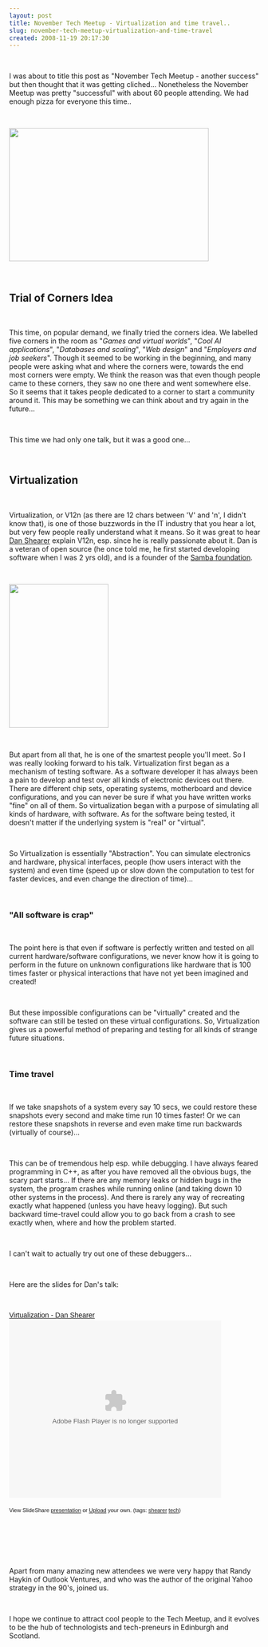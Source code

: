 ```yaml
---
layout: post
title: November Tech Meetup - Virtualization and time travel..
slug: november-tech-meetup-virtualization-and-time-travel
created: 2008-11-19 20:17:30
---
```


&nbsp;<p style="text-align: left;">I was about to title this post as "November Tech Meetup - another success" but then thought that it was getting cliched... Nonetheless the November Meetup was pretty "successful" with about 60 people attending. We had enough pizza for everyone this time..</p>
&nbsp;<p style="text-align: left;"><a href="http://picasaweb.google.com/lh/photo/K9N0nkOOF3DcTQciMT8Edw?feat=embedwebsite"><img src="http://lh5.ggpht.com/_Tf5sPkOIZ9c/SXSu39C9ZlI/AAAAAAAAAIU/32gCCdWOItE/s400/IMG_6941.JPG" alt="" width="400" height="267" /></a></p>

&nbsp;<h2 style="text-align: left;">Trial of Corners Idea</h2>
&nbsp;<p style="text-align: left;">This time, on popular demand, we finally tried the corners idea. We labelled five corners in the room as "<span style="font-style: italic;">Games and virtual worlds</span>", "<span style="font-style: italic;">Cool AI applications</span>", "<span style="font-style: italic;">Databases and scaling</span>", "<span style="font-style: italic;">Web design</span>" and "<span style="font-style: italic;">Employers and job seekers</span>". Though it seemed to be working in the beginning, and many people were asking what and where the corners were, towards the end most corners were empty. We think the reason was that even though people came to these corners, they saw no one there and went somewhere else. So it seems that it takes people dedicated to a corner to start a community around it. This may be something we can think about and try again in the future...</p>
&nbsp;<p style="text-align: left;">This time we had only one talk, but it was a good one...</p>

&nbsp;<h2 style="text-align: left;">Virtualization</h2>
&nbsp;<p style="text-align: left;">Virtualization, or V12n (as there are 12 chars between 'V' and 'n', I didn't know that), is one of those buzzwords in the IT industry that you hear a lot, but very few people really understand what it means. So it was great to hear <a href="http://www.shearer.org/">Dan Shearer</a> explain V12n, esp. since he is really passionate about it. Dan is a veteran of open source (he once told me, he first started developing software when I was 2 yrs old), and is a founder of the <a href="http://us1.samba.org/samba/">Samba foundation</a>.</p>
&nbsp;<p style="text-align: left;"><a href="http://picasaweb.google.com/lh/photo/hcuALy30iO7IruoYJm09Dw?feat=embedwebsite"><img class="alignleft" src="http://lh6.ggpht.com/_Tf5sPkOIZ9c/SXSvHW283lI/AAAAAAAAAJ8/si3IgsJS_dE/s288/web01.jpg" alt="" width="199" height="288" /></a></p>
&nbsp;<p style="text-align: left;">But apart from all that, he is one of the smartest people you'll meet. So I was really looking forward to his talk. Virtualization first began as a mechanism of testing software. As a software developer it has always been a pain to develop and test over all kinds of electronic devices out there. There are different chip sets, operating systems, motherboard and device configurations, and you can never be sure if what you have written works "fine" on all of them. So virtualization began with a purpose of simulating all kinds of hardware, with software. As for the software being tested, it doesn't matter if the underlying system is "real" or "virtual".</p>
&nbsp;<p style="text-align: left;">So Virtualization is essentially "Abstraction". You can simulate electronics and hardware, physical interfaces, people (how users interact with the system) and even time (speed up or slow down the computation to test for faster devices, and even change the direction of time)...</p>

&nbsp;<h3 style="text-align: left;">"All software is crap"</h3>
&nbsp;<p style="text-align: left;">The point here is that even if software is perfectly written and tested on all current hardware/software configurations, we never know how it is going to perform in the future on unknown configurations like hardware that is 100 times faster or physical interactions that have not yet been imagined and created!</p>
&nbsp;<p style="text-align: left;">But these impossible configurations can be "virtually" created and the software can still be tested on these virtual configurations. So, Virtualization gives us a powerful method of preparing and testing for all kinds of strange future situations.</p>

&nbsp;<h3 style="text-align: left;">Time travel</h3>
&nbsp;<p style="text-align: left;">If we take snapshots of a system every say 10 secs, we could restore these snapshots every second and make time run 10 times faster! Or we can restore these snapshots in reverse and even make time run backwards (virtually of course)...</p>
&nbsp;<p style="text-align: left;">This can be of tremendous help esp. while debugging. I have always feared programming in C++, as after you have removed all the obvious bugs, the scary part starts... If there are any memory leaks or hidden bugs in the system, the program crashes while running online (and taking down 10 other systems in the process). And there is rarely any way of recreating exactly what happened (unless you have heavy logging). But such backward time-travel could allow you to go back from a crash to see exactly when, where and how the problem started.</p>
&nbsp;<p style="text-align: left;">I can't wait to actually try out one of these debuggers...</p>
&nbsp;<p style="text-align: left;">Here are the slides for Dan's talk:</p>

&nbsp;<div id="__ss_790810" style="width: 425px; text-align: left;"><a style="font:14px Helvetica,Arial,Sans-serif;display:block;margin:12px 0 3px 0;text-decoration:underline;" title="Virtualization - Dan Shearer" href="http://www.slideshare.net/arnav/virtualization-dan-shearer-presentation?type=powerpoint">Virtualization - Dan Shearer</a><object classid="clsid:d27cdb6e-ae6d-11cf-96b8-444553540000" width="425" height="355" codebase="http://download.macromedia.com/pub/shockwave/cabs/flash/swflash.cab#version=6,0,40,0"><param name="allowFullScreen" value="true" /><param name="allowScriptAccess" value="always" /><param name="src" value="http://static.slideshare.net/swf/ssplayer2.swf?doc=v12n2-1227712192442491-8&amp;stripped_title=virtualization-dan-shearer-presentation" /><embed type="application/x-shockwave-flash" width="425" height="355" src="http://static.slideshare.net/swf/ssplayer2.swf?doc=v12n2-1227712192442491-8&amp;stripped_title=virtualization-dan-shearer-presentation" allowscriptaccess="always" allowfullscreen="true"></embed></object>
&nbsp;<div style="font-size: 11px; font-family: tahoma,arial; height: 26px; padding-top: 2px;">View SlideShare <a style="text-decoration:underline;" title="View Virtualization - Dan Shearer on SlideShare" href="http://www.slideshare.net/arnav/virtualization-dan-shearer-presentation?type=powerpoint">presentation</a> or <a style="text-decoration:underline;" href="http://www.slideshare.net/upload?type=powerpoint">Upload</a> your own. (tags: <a style="text-decoration:underline;" href="http://slideshare.net/tag/shearer">shearer</a> <a style="text-decoration:underline;" href="http://slideshare.net/tag/tech">tech</a>)</div>
&nbsp;</div>
&nbsp;<p style="text-align: left;"><img style="visibility: hidden; width: 0px; height: 0px;" src="http://counters.gigya.com/wildfire/IMP/CXNID=2000002.0NXC/bT*xJmx*PTEyMzIzOTQ5MzU1MTUmcHQ9MTIzMjM5NDk2NDQyMSZwPTEwMTkxJmQ9Jmc9MiZ*PSZvPTY3Mzg4NjBjODgxMDRhM2E4OTliNmI1NDZiMDhhOGNm.gif" border="0" alt="" width="0" height="0" /></p>
&nbsp;<p style="text-align: left;">Apart from many amazing new attendees we were very happy that Randy Haykin of Outlook Ventures, and who was the author of the original Yahoo strategy in the 90's, joined us.</p>
&nbsp;<p style="text-align: left;">I hope we continue to attract cool people to the Tech Meetup, and it evolves to be the hub of technologists and tech-preneurs in Edinburgh and Scotland.</p>
&nbsp;<p style="text-align: left;"></p>
&nbsp;<p style="text-align: left;"><a href="http://picasaweb.google.com/lh/photo/HgjxXJisXd6o7YcRcKlpVg?feat=embedwebsite"><img src="http://lh3.ggpht.com/_Tf5sPkOIZ9c/SXSvIC3yCAI/AAAAAAAAAKE/65F8nTSFZF8/s400/web05.jpg" alt="" /></a></p>
